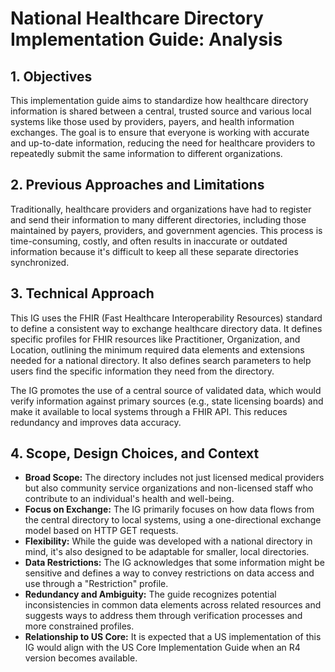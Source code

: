# National Healthcare Directory Implementation Guide: Analysis

## 1. Objectives

This implementation guide aims to standardize how healthcare directory information is shared between a central, trusted source and various local systems like those used by providers, payers, and health information exchanges. The goal is to ensure that everyone is working with accurate and up-to-date information, reducing the need for healthcare providers to repeatedly submit the same information to different organizations.

## 2. Previous Approaches and Limitations

Traditionally, healthcare providers and organizations have had to register and send their information to many different directories, including those maintained by payers, providers, and government agencies. This process is time-consuming, costly, and often results in inaccurate or outdated information because it's difficult to keep all these separate directories synchronized.

## 3. Technical Approach

This IG uses the FHIR (Fast Healthcare Interoperability Resources) standard to define a consistent way to exchange healthcare directory data. It defines specific profiles for FHIR resources like Practitioner, Organization, and Location, outlining the minimum required data elements and extensions needed for a national directory. It also defines search parameters to help users find the specific information they need from the directory.

The IG promotes the use of a central source of validated data, which would verify information against primary sources (e.g., state licensing boards) and make it available to local systems through a FHIR API. This reduces redundancy and improves data accuracy.

## 4. Scope, Design Choices, and Context

* **Broad Scope:** The directory includes not just licensed medical providers but also community service organizations and non-licensed staff who contribute to an individual's health and well-being.
* **Focus on Exchange:** The IG primarily focuses on how data flows from the central directory to local systems, using a one-directional exchange model based on HTTP GET requests.
* **Flexibility:** While the guide was developed with a national directory in mind, it's also designed to be adaptable for smaller, local directories.
* **Data Restrictions:** The IG acknowledges that some information might be sensitive and defines a way to convey restrictions on data access and use through a "Restriction" profile.
* **Redundancy and Ambiguity:** The guide recognizes potential inconsistencies in common data elements across related resources and suggests ways to address them through verification processes and more constrained profiles.
* **Relationship to US Core:** It is expected that a US implementation of this IG would align with the US Core Implementation Guide when an R4 version becomes available. 
